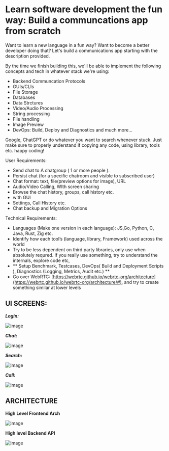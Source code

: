 # Learn software development the fun way: Build a communcations app from scratch 

Want to learn a new language in a fun way? Want to become a better developer doing that? Let's build a communications app starting with the description provided. 

By the time we finish building this, we'll be able to implement the following concepts and tech in whatever stack we're using:

- Backend Communcation Protocols
- GUIs/CLIs
- File Storage
- Databases
- Data Strctures
- Video/Audio Processing
- String processing
- File handling
- Image Preview
- DevOps: Build, Deploy and Diagnostics
and much more...


Google, ChatGPT or do whatever you want to search whenever stuck. Just make sure to properly understand if copying any code, using library, tools etc. happy coding!


User Requirements: 

- Send chat to A chatgroup ( 1 or more people ).
- Persist chat (for a specific chatroom and visible to subscribed user)
- Chat format: text, file(preview options for image), URL
- Audio/Video Calling, WIth screen sharing
- Browse the chat history, groups, call history etc.
- with GUI
- Settings, Call History etc.
- Chat backup and Migration Options

Technical Requirements:

- Languages (Make one version in each language): JS,Go, Python, C, Java, Rust, Zig etc.
- Identify how each tool’s (language, library, Framework) used across the world
- Try to be less dependent on third party libraries, only use when absolutely requred. If you really use something, try to understand the internals, explore code etc,
- ** Setup Benchmark, Testcases, DevOps( Build and Deployment Scripts ), Diagnostics (Logging, Metrics, Audit etc.) ** 
- Go over WebRTC: [https://webrtc.github.io/webrtc-org/architecture](https://webrtc.github.io/webrtc-org/architecture/#), and try to create something similar at lower levels



## UI SCREENS:

***Login:***

![image](https://github.com/adarshjhaa100/communications-app-architecture/assets/31096082/f5823003-a0cb-4b47-a09b-e7849138e9d5)


***Chat:***

![image](https://github.com/adarshjhaa100/communications-app-architecture/assets/31096082/2a6903fe-39d1-4115-bf44-1ca3e097b52b)


***Search:***

![image](https://github.com/adarshjhaa100/communications-app-architecture/assets/31096082/962ddea6-23e1-40b9-8e78-75d19512b6ce)


***Call:***

![image](https://github.com/adarshjhaa100/communications-app-architecture/assets/31096082/53acaa4c-c490-45ac-bf4d-46c5aa88fdf8)


## ARCHITECTURE

**High Level Frontend Arch**

![image](https://github.com/adarshjhaa100/communications-app-architecture/assets/31096082/8ce6ac8d-0869-470a-8706-fab13aee3fb3)


**High level Backend API**

![image](https://github.com/adarshjhaa100/communications-app-architecture/assets/31096082/3a4f9abf-f2cf-426d-9af4-ebf345b8793b)

